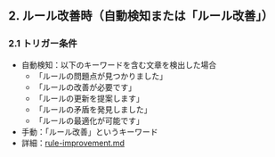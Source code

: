 ## 2. ルール改善時（自動検知または「ルール改善」）

### 2.1 トリガー条件

- 自動検知：以下のキーワードを含む文章を検出した場合
  - 「ルールの問題点が見つかりました」
  - 「ルールの改善が必要です」
  - 「ルールの更新を提案します」
  - 「ルールの矛盾を発見しました」
  - 「ルールの最適化が可能です」
- 手動：「ルール改善」というキーワード
- 詳細：[rule-improvement.md](docs/setup/cline/rules/task/rule-improvement.md)
